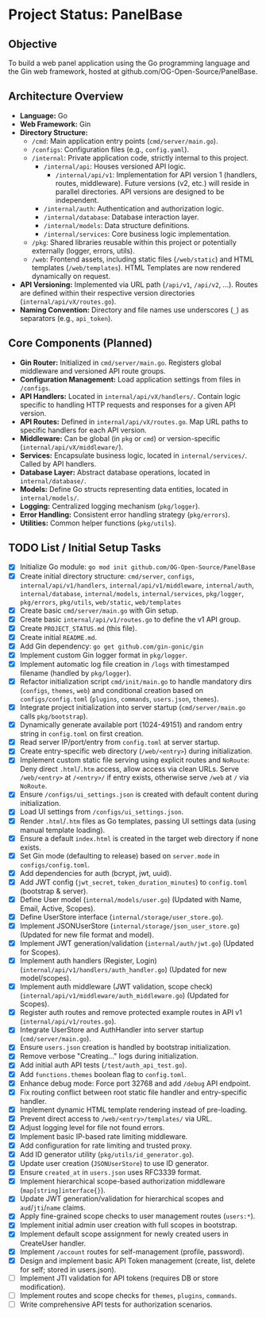 # Project Status: PanelBase

## Objective

To build a web panel application using the Go programming language and the Gin web framework, hosted at github.com/OG-Open-Source/PanelBase.

## Architecture Overview

- **Language:** Go
- **Web Framework:** Gin
- **Directory Structure:**
  - `/cmd`: Main application entry points (`cmd/server/main.go`).
  - `/configs`: Configuration files (e.g., `config.yaml`).
  - `/internal`: Private application code, strictly internal to this project.
    - `/internal/api`: Houses versioned API logic.
      - `/internal/api/v1`: Implementation for API version 1 (handlers, routes, middleware). Future versions (v2, etc.) will reside in parallel directories. API versions are designed to be independent.
    - `/internal/auth`: Authentication and authorization logic.
    - `/internal/database`: Database interaction layer.
    - `/internal/models`: Data structure definitions.
    - `/internal/services`: Core business logic implementation.
  - `/pkg`: Shared libraries reusable within this project or potentially externally (logger, errors, utils).
  - `/web`: Frontend assets, including static files (`/web/static`) and HTML templates (`/web/templates`). HTML Templates are now rendered dynamically on request.
- **API Versioning:** Implemented via URL path (`/api/v1`, `/api/v2`, ...). Routes are defined within their respective version directories (`internal/api/vX/routes.go`).
- **Naming Convention:** Directory and file names use underscores (`_`) as separators (e.g., `api_token`).

## Core Components (Planned)

- **Gin Router:** Initialized in `cmd/server/main.go`. Registers global middleware and versioned API route groups.
- **Configuration Management:** Load application settings from files in `/configs`.
- **API Handlers:** Located in `internal/api/vX/handlers/`. Contain logic specific to handling HTTP requests and responses for a given API version.
- **API Routes:** Defined in `internal/api/vX/routes.go`. Map URL paths to specific handlers for each API version.
- **Middleware:** Can be global (in `pkg` or `cmd`) or version-specific (`internal/api/vX/middleware/`).
- **Services:** Encapsulate business logic, located in `internal/services/`. Called by API handlers.
- **Database Layer:** Abstract database operations, located in `internal/database/`.
- **Models:** Define Go structs representing data entities, located in `internal/models/`.
- **Logging:** Centralized logging mechanism (`pkg/logger`).
- **Error Handling:** Consistent error handling strategy (`pkg/errors`).
- **Utilities:** Common helper functions (`pkg/utils`).

## TODO List / Initial Setup Tasks

- [x] Initialize Go module: `go mod init github.com/OG-Open-Source/PanelBase`
- [x] Create initial directory structure: `cmd/server`, `configs`, `internal/api/v1/handlers`, `internal/api/v1/middleware`, `internal/auth`, `internal/database`, `internal/models`, `internal/services`, `pkg/logger`, `pkg/errors`, `pkg/utils`, `web/static`, `web/templates`
- [x] Create basic `cmd/server/main.go` with Gin setup.
- [x] Create basic `internal/api/v1/routes.go` to define the v1 API group.
- [x] Create `PROJECT_STATUS.md` (this file).
- [x] Create initial `README.md`.
- [x] Add Gin dependency: `go get github.com/gin-gonic/gin`
- [x] Implement custom Gin logger format in `pkg/logger`.
- [x] Implement automatic log file creation in `/logs` with timestamped filename (handled by `pkg/logger`).
- [x] Refactor initialization script `cmd/init/main.go` to handle mandatory dirs (`configs`, `themes`, `web`) and conditional creation based on `configs/config.toml` (`plugins`, `commands`, `users.json`, `themes`).
- [x] Integrate project initialization into server startup (`cmd/server/main.go` calls `pkg/bootstrap`).
- [x] Dynamically generate available port (1024-49151) and random entry string in `config.toml` on first creation.
- [x] Read server IP/port/entry from `config.toml` at server startup.
- [x] Create entry-specific web directory (`/web/<entry>`) during initialization.
- [x] Implement custom static file serving using explicit routes and `NoRoute`: Deny direct `.html`/`.htm` access, allow access via clean URLs. Serve `/web/<entry>` at `/<entry>/` if entry exists, otherwise serve `/web` at `/` via `NoRoute`.
- [x] Ensure `/configs/ui_settings.json` is created with default content during initialization.
- [x] Load UI settings from `/configs/ui_settings.json`.
- [x] Render `.html`/`.htm` files as Go templates, passing UI settings data (using manual template loading).
- [x] Ensure a default `index.html` is created in the target web directory if none exists.
- [x] Set Gin mode (defaulting to release) based on `server.mode` in `configs/config.toml`.
- [x] Add dependencies for auth (bcrypt, jwt, uuid).
- [x] Add JWT config (`jwt_secret`, `token_duration_minutes`) to `config.toml` (bootstrap & server).
- [x] Define User model (`internal/models/user.go`) (Updated with Name, Email, Active, Scopes).
- [x] Define UserStore interface (`internal/storage/user_store.go`).
- [x] Implement JSONUserStore (`internal/storage/json_user_store.go`) (Updated for new file format and model).
- [x] Implement JWT generation/validation (`internal/auth/jwt.go`) (Updated for Scopes).
- [x] Implement auth handlers (Register, Login) (`internal/api/v1/handlers/auth_handler.go`) (Updated for new model/scopes).
- [x] Implement auth middleware (JWT validation, scope check) (`internal/api/v1/middleware/auth_middleware.go`) (Updated for Scopes).
- [x] Register auth routes and remove protected example routes in API v1 (`internal/api/v1/routes.go`).
- [x] Integrate UserStore and AuthHandler into server startup (`cmd/server/main.go`).
- [x] Ensure `users.json` creation is handled by bootstrap initialization.
- [x] Remove verbose "Creating..." logs during initialization.
- [x] Add initial auth API tests (`/test/auth_api_test.go`).
- [x] Add `functions.themes` boolean flag to `config.toml`.
- [x] Enhance debug mode: Force port 32768 and add `/debug` API endpoint.
- [x] Fix routing conflict between root static file handler and entry-specific handler.
- [x] Implement dynamic HTML template rendering instead of pre-loading.
- [x] Prevent direct access to `/web/<entry>/templates/` via URL.
- [x] Adjust logging level for file not found errors.
- [x] Implement basic IP-based rate limiting middleware.
- [x] Add configuration for rate limiting and trusted proxy.
- [x] Add ID generator utility (`pkg/utils/id_generator.go`).
- [x] Update user creation (`JSONUserStore`) to use ID generator.
- [x] Ensure `created_at` in `users.json` uses RFC3339 format.
- [x] Implement hierarchical scope-based authorization middleware (`map[string]interface{}`).
- [x] Update JWT generation/validation for hierarchical scopes and `aud`/`jti`/`name` claims.
- [x] Apply fine-grained scope checks to user management routes (`users:*`).
- [x] Implement initial admin user creation with full scopes in bootstrap.
- [x] Implement default scope assignment for newly created users in CreateUser handler.
- [x] Implement `/account` routes for self-management (profile, password).
- [x] Design and implement basic API Token management (create, list, delete for self; stored in users.json).
- [ ] Implement JTI validation for API tokens (requires DB or store modification).
- [ ] Implement routes and scope checks for `themes`, `plugins`, `commands`.
- [ ] Write comprehensive API tests for authorization scenarios.
